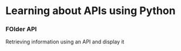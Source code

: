 # Learning about APIs using Python
### FOlder API
Retrieving information using an API and display it